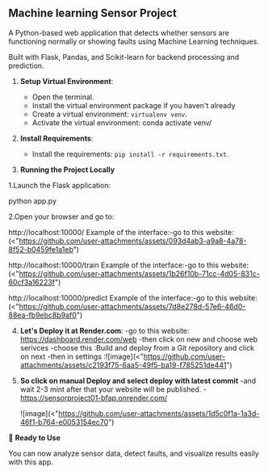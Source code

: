 ## Machine learning Sensor Project

A Python-based web application that detects whether sensors are functioning normally or showing faults using Machine Learning techniques.

Built with Flask, Pandas, and Scikit-learn for backend processing and prediction.

1. **Setup Virtual Environment**:
   - Open the terminal.
   - Install the virtual environment package if you haven't already
   - Create a virtual environment: `virtualenv venv`.
   - Activate the virtual environment:
    conda activate venv/


2. **Install Requirements**:
   - Install the requirements: `pip install -r requirements.txt`.

3. **Running the Project Locally**

1.Launch the Flask application:

python app.py

2.Open your browser and go to:

http://localhost:10000/
Example of the interface:-go to this website:(<"https://github.com/user-attachments/assets/093d4ab3-a9a8-4a78-8f52-b0459fe1a1eb")

http://localhost:10000/train
Example of the interface:-go to this website:(<"https://github.com/user-attachments/assets/1b26f10b-71cc-4d05-831c-60cf3a16223f")

http://localhost:10000/predict
Example of the interface:-go to this website:(<"https://github.com/user-attachments/assets/7d8e278d-57e6-46d0-88ea-fb9ebc8b9af0")

   
4. **Let's Deploy it at Render.com**:
   -go to this website: https://dashboard.render.com/web
   -then click on new and choose web serivces
   -choose this :Build and deploy from a Git repository and click on next
   -then in settings :![image](<"https://github.com/user-attachments/assets/c2193f75-6aa5-49f5-ba19-f785251de441")


6. **So click on manual Deploy and select deploy with latest commit**
   -and wait 2-3 mint after that your website will be published.
   -https://sensorproject01-bfap.onrender.com/

   ![image](<"https://github.com/user-attachments/assets/1d5c0f1a-1a3d-46f1-b764-e0053154ec70")

🚀 **Ready to Use**

You can now analyze sensor data, detect faults, and visualize results easily with this app.
